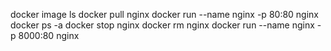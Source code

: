 docker image ls
docker pull nginx
docker run --name nginx -p 80:80 nginx
docker ps -a
docker stop nginx
docker rm nginx
docker run --name nginx -p 8000:80 nginx
